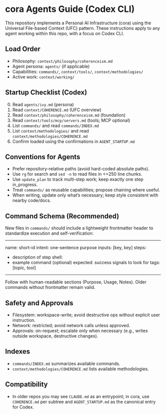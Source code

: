 # cora Agents Guide (Codex CLI)

This repository implements a Personal AI Infrastructure (cora) using the Universal File-based Context (UFC) pattern. These instructions apply to any agent working within this repo, with a focus on Codex CLI.

## Load Order
- Philosophy: `context/philosophy/coherenceism.md`
- Agent persona: `agents/` (if applicable)
- Capabilities: `commands/`, `context/tools/`, `context/methodologies/`
- Active work: `context/working/`

## Startup Checklist (Codex)
0. Read `agents/ivy.md` (persona)
1. Read `context/COHERENCE.md` (UFC overview)
2. Read `context/philosophy/coherenceism.md` (foundation)
3. Read `context/tools/mcp/servers.md` (tools; MCP optional)
4. List `commands/` and read `commands/INDEX.md`
5. List `context/methodologies/` and read `context/methodologies/COHERENCE.md`
6. Confirm loaded using the confirmations in `AGENT_STARTUP.md`

## Conventions for Agents
- Prefer repository-relative paths (avoid hard-coded absolute paths).
- Use `rg` for search and `sed -n` to read files in <=250 line chunks.
- Use `update_plan` to track multi-step work; keep exactly one step in_progress.
- Treat `commands/` as reusable capabilities; propose chaining where useful.
- When writing, update only what’s necessary; keep style consistent with nearby code/docs.

## Command Schema (Recommended)
New files in `commands/` should include a lightweight frontmatter header to standardize execution and self-verification:

---
name: short-id
intent: one-sentence purpose
inputs: [key, key]
steps:
  - description of step
shell:
  - example command (optional)
expected: success signals to look for
tags: [topic, tool]
---

Follow with human-readable sections (Purpose, Usage, Notes). Older commands without frontmatter remain valid.

## Safety and Approvals
- Filesystem: workspace-write; avoid destructive ops without explicit user instruction.
- Network: restricted; avoid network calls unless approved.
- Approvals: on-request; escalate only when necessary (e.g., writes outside workspace, destructive changes).

## Indexes
- `commands/INDEX.md` summarizes available commands.
- `context/methodologies/COHERENCE.md` lists available methodologies.

## Compatibility
- In older repos you may see `CLAUDE.md` as an entrypoint; in cora, use `COHERENCE.md` per subtree and `AGENT_STARTUP.md` as the canonical entry for Codex.
